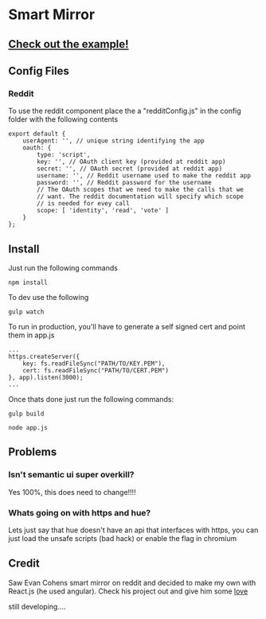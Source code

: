 # Smart Mirror

## [Check out the example!](https://www.facebook.com/ali.waseem.311/videos/10153932144464744/?l=882654636821647915)

## Config Files

### Reddit
To use the reddit component place the a "redditConfig.js" in the config folder with the following contents

```
export default {
    userAgent: '', // unique string identifying the app
    oauth: {
        type: 'script',
        key: '', // OAuth client key (provided at reddit app)
        secret: '', // OAuth secret (provided at reddit app)
        username: '', // Reddit username used to make the reddit app
        password: '', // Reddit password for the username
        // The OAuth scopes that we need to make the calls that we
        // want. The reddit documentation will specify which scope
        // is needed for evey call
        scope: [ 'identity', 'read', 'vote' ]
    }
};
```

## Install

Just run the following commands

```
npm install
```

To dev use the following

```
gulp watch
```

To run in production, you'll have to generate a self signed cert and point them in app.js

```
...
https.createServer({
    key: fs.readFileSync("PATH/TO/KEY.PEM"),
    cert: fs.readFileSync("PATH/TO/CERT.PEM")
}, app).listen(3000);
...
```

Once thats done just run the following commands:

```
gulp build

node app.js
```

## Problems

### Isn't semantic ui super overkill?

Yes 100%, this does need to change!!!!

### Whats going on with https and hue?

Lets just say that hue doesn't have an api that interfaces with https, you can just load the unsafe scripts (bad hack) or enable the flag in chromium

## Credit

Saw Evan Cohens smart mirror on reddit and decided to make my own with React.js (he used angular). Check his project out and give him some [love](https://github.com/evancohen/smart-mirror)

still developing....
